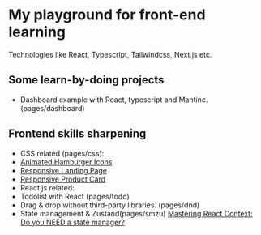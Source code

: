 # My playground for front-end learning
Technologies like React, Typescript, Tailwindcss, Next.js etc.

## Some learn-by-doing projects
* Dashboard example with React, typescript and Mantine. (pages/dashboard)

## Frontend skills sharpening
* CSS related (pages/css):
 * [Animated Hamburger Icons](https://www.youtube.com/watch?v=R00QiudbD4Y)
 * [Responsive Landing Page](https://www.youtube.com/playlist?list=PL4-IK0AVhVjNDRHoXGort7sDWcna8cGPA)
 * [Responsive Product Card](https://www.youtube.com/watch?v=B2WL6KkqhLQ)
* React.js related:
 * Todolist with React (pages/todo)
 * Drag & drop without third-party libraries. (pages/dnd)
 * State management & Zustand(pages/smzu) [Mastering React Context: Do you NEED a state manager?](https://www.youtube.com/watch?v=MpdFj8MEuJA)
